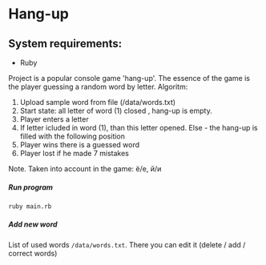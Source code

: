 #  Hang-up
## System requirements:
- Ruby

Project is a popular console game 'hang-up'. The essence of the game is the
player guessing a random word by letter.
Algoritm:
1. Upload sample word from file (/data/words.txt)
2. Start state: all letter of word (1) closed , hang-up is empty.
3. Player enters a letter
4. If letter icluded in word (1), than this letter opened. Else - the hang-up
is filled with the following position
5. Player wins there is a guessed word
6. Player lost if he made 7 mistakes

Note. Taken into account in the game: ё/е, й/и

##### Run program
```sh
ruby main.rb
```
#####  Add new word
List of used words `/data/words.txt`.
There you can edit it (delete / add / correct words)
